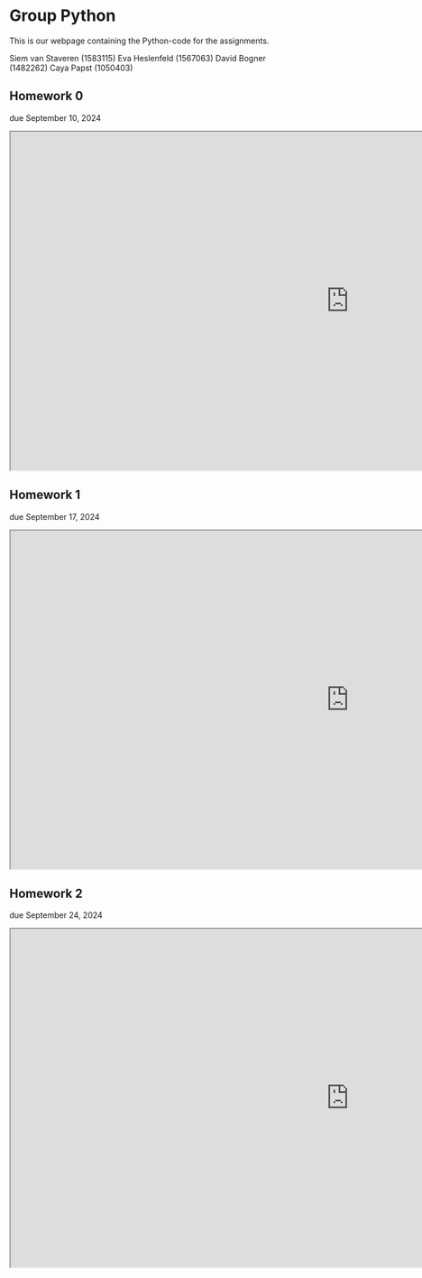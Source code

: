 # Group Python
This is our webpage containing the Python-code for the assignments.

Siem van Staveren (1583115)
Eva Heslenfeld (1567063)
David Bogner (1482262)
Caya Papst (1050403)

## Homework 0
due September 10, 2024
<iframe src="https://nbviewer.org/github/siemvs/Group-Python/blob/main/hw-00.ipynb" width="1200" height="600"></iframe>

## Homework 1
due September 17, 2024
<iframe src="https://nbviewer.org/github/siemvs/Group-Python/blob/main/hw-01.ipynb" width="1200" height="600"></iframe>

## Homework 2
due September 24, 2024
<iframe src="https://github.com/siemvs/Group-Python/blob/421aba27b9714279e1f1b20eeb9d216af932d5bd/Assignment%203Done.ipynb" width="1200" height="600"></if

